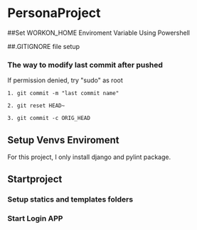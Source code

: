 # PersonaProject

##Set WORKON_HOME Enviroment Variable Using Powershell

##.GITIGNORE file setup

### The way to modify last commit after pushed

If permission denied, try "sudo" as root 

```
1. git commit -m "last commit name" 

2. git reset HEAD~

3. git commit -c ORIG_HEAD
```

## Setup Venvs Enviroment

For this project, I only install django and pylint package.

## Startproject 

### Setup statics and templates folders

### Start Login APP